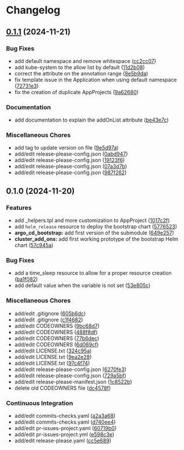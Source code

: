 # Changelog

## [0.1.1](https://github.com/schrodingers-stack/terraform-schtack-management-k8s-bootstrap/compare/v0.1.0...v0.1.1) (2024-11-21)


### Bug Fixes

* add default namespace and remove whitespace ([cc2cc07](https://github.com/schrodingers-stack/terraform-schtack-management-k8s-bootstrap/commit/cc2cc07d246d80321e85bd8f179a6743f1861e06))
* add kube-system to the allow list by default ([11d2b08](https://github.com/schrodingers-stack/terraform-schtack-management-k8s-bootstrap/commit/11d2b086b441c4a741cb4331c884207b7e21f8cc))
* correct the attribute on the annotation range ([8e5b9da](https://github.com/schrodingers-stack/terraform-schtack-management-k8s-bootstrap/commit/8e5b9da8de0cfb5a6c8873e97bb8c8a83409ac34))
* fix template issue in the Application when using default namespace ([72731e3](https://github.com/schrodingers-stack/terraform-schtack-management-k8s-bootstrap/commit/72731e3804f2f2e3940e8c038b1bbd8768b53c5c))
* fix the creation of duplicate AppProjects ([9a62680](https://github.com/schrodingers-stack/terraform-schtack-management-k8s-bootstrap/commit/9a626801adc2384fe414da9ae0cd7cbedfc7f716))


### Documentation

* add documentation to explain the addOnList attribute ([be43e7c](https://github.com/schrodingers-stack/terraform-schtack-management-k8s-bootstrap/commit/be43e7cb5215b28e93f84ee0de68a43ecb0db702))


### Miscellaneous Chores

* add tag to update version on file ([9e5d97a](https://github.com/schrodingers-stack/terraform-schtack-management-k8s-bootstrap/commit/9e5d97ad414ee5b286981d8285cf38cb8f4e7768))
* add/edit release-please-config.json ([0abd947](https://github.com/schrodingers-stack/terraform-schtack-management-k8s-bootstrap/commit/0abd9477dd49d4ae32b60be43c01fdc235a701c8))
* add/edit release-please-config.json ([19123f6](https://github.com/schrodingers-stack/terraform-schtack-management-k8s-bootstrap/commit/19123f64632e7cc4e280c1fc2fe5eeaa315d30ff))
* add/edit release-please-config.json ([07a3d7b](https://github.com/schrodingers-stack/terraform-schtack-management-k8s-bootstrap/commit/07a3d7bc6d6c30d491c888ff93f7d42f0d5cd804))
* add/edit release-please-config.json ([987f262](https://github.com/schrodingers-stack/terraform-schtack-management-k8s-bootstrap/commit/987f262097b0e9e9d69d380887f5b08aa5c76d0c))

## 0.1.0 (2024-11-20)


### Features

* add _helpers.tpl and more customization to AppProject ([1017c2f](https://github.com/schrodingers-stack/terraform-schtack-management-k8s-bootstrap/commit/1017c2fbd39df25378184873ba99312605568bd2))
* add `helm_release` resource to deploy the bootstrap chart ([5776523](https://github.com/schrodingers-stack/terraform-schtack-management-k8s-bootstrap/commit/5776523b353b4362ef9fc32487bc21dea68cc7fa))
* **argo_cd_bootstrap:** add first version of the submodule ([649e257](https://github.com/schrodingers-stack/terraform-schtack-management-k8s-bootstrap/commit/649e257d8df45c25c3fd6b0a06750cb46b6378ad))
* **cluster_add_ons:** add first working prototype of the bootstrap Helm chart ([57c945a](https://github.com/schrodingers-stack/terraform-schtack-management-k8s-bootstrap/commit/57c945a76ce1bd6368019faacde86890b5eef3c5))


### Bug Fixes

* add a time_sleep resource to allow for a proper resource creation ([ba1f082](https://github.com/schrodingers-stack/terraform-schtack-management-k8s-bootstrap/commit/ba1f082fe9dc8f1b8045eb81221b56c5fe7bc91f))
* add default value when the variable is not set ([53e805c](https://github.com/schrodingers-stack/terraform-schtack-management-k8s-bootstrap/commit/53e805cfff7cdabe417e80e4e38850e40ef72860))


### Miscellaneous Chores

* add/edit .gitignore ([605b6dc](https://github.com/schrodingers-stack/terraform-schtack-management-k8s-bootstrap/commit/605b6dc305c7a740f88c8763eca1d38f8cf20eba))
* add/edit .gitignore ([c1f4682](https://github.com/schrodingers-stack/terraform-schtack-management-k8s-bootstrap/commit/c1f46820bb73f957fe9493faaae547e9b978dd56))
* add/edit CODEOWNERS ([9bc68d7](https://github.com/schrodingers-stack/terraform-schtack-management-k8s-bootstrap/commit/9bc68d7e7fd6436c72864586d47ce5015a84d0aa))
* add/edit CODEOWNERS ([488f8df](https://github.com/schrodingers-stack/terraform-schtack-management-k8s-bootstrap/commit/488f8dff7ac2d11bfd2013125437cba25ef056ef))
* add/edit CODEOWNERS ([77b6dec](https://github.com/schrodingers-stack/terraform-schtack-management-k8s-bootstrap/commit/77b6dec689109e4acf51198cc5d03064200bb96c))
* add/edit CODEOWNERS ([6d069cf](https://github.com/schrodingers-stack/terraform-schtack-management-k8s-bootstrap/commit/6d069cff5292c4ba187370bbaff37fdbb3a1f9e9))
* add/edit LICENSE.txt ([324c95a](https://github.com/schrodingers-stack/terraform-schtack-management-k8s-bootstrap/commit/324c95a9d9a2bee36221387de410bdf4ea3e7fc3))
* add/edit LICENSE.txt ([9ea2e28](https://github.com/schrodingers-stack/terraform-schtack-management-k8s-bootstrap/commit/9ea2e28f7083bd5ef7859c52905c228196869612))
* add/edit LICENSE.txt ([97c4f74](https://github.com/schrodingers-stack/terraform-schtack-management-k8s-bootstrap/commit/97c4f74d8ec828dc7f023cd621175677a191a9ac))
* add/edit release-please-config.json ([6270fe3](https://github.com/schrodingers-stack/terraform-schtack-management-k8s-bootstrap/commit/6270fe3acc9f9a8bd467edf90afd81bb713e02f2))
* add/edit release-please-config.json ([729a5bf](https://github.com/schrodingers-stack/terraform-schtack-management-k8s-bootstrap/commit/729a5bf9af86bae44b62ce641a269b35b839494e))
* add/edit release-please-manifest.json ([1c8522b](https://github.com/schrodingers-stack/terraform-schtack-management-k8s-bootstrap/commit/1c8522be25edd1005b5a24b01c772601b536d8ba))
* delete old CODEOWNERS file ([dc4578f](https://github.com/schrodingers-stack/terraform-schtack-management-k8s-bootstrap/commit/dc4578f8fd030763197e68f8cadf3d460498122f))


### Continuous Integration

* add/edit commits-checks.yaml ([a2a3a68](https://github.com/schrodingers-stack/terraform-schtack-management-k8s-bootstrap/commit/a2a3a68afbe030078f7b3b1747f8ca59f1925014))
* add/edit commits-checks.yaml ([d740ee4](https://github.com/schrodingers-stack/terraform-schtack-management-k8s-bootstrap/commit/d740ee43e18e6b9592398aa886124896b2744a33))
* add/edit pr-issues-project.yaml ([60719b0](https://github.com/schrodingers-stack/terraform-schtack-management-k8s-bootstrap/commit/60719b0dcf41e6c0d1327946808663eabcb09b41))
* add/edit pr-issues-project.yml ([e598c3e](https://github.com/schrodingers-stack/terraform-schtack-management-k8s-bootstrap/commit/e598c3e88f3ad92aac61be78e3b60be32bb573b4))
* add/edit release-please.yaml ([cc5e689](https://github.com/schrodingers-stack/terraform-schtack-management-k8s-bootstrap/commit/cc5e68928000bd2724267572be298a6203978285))
